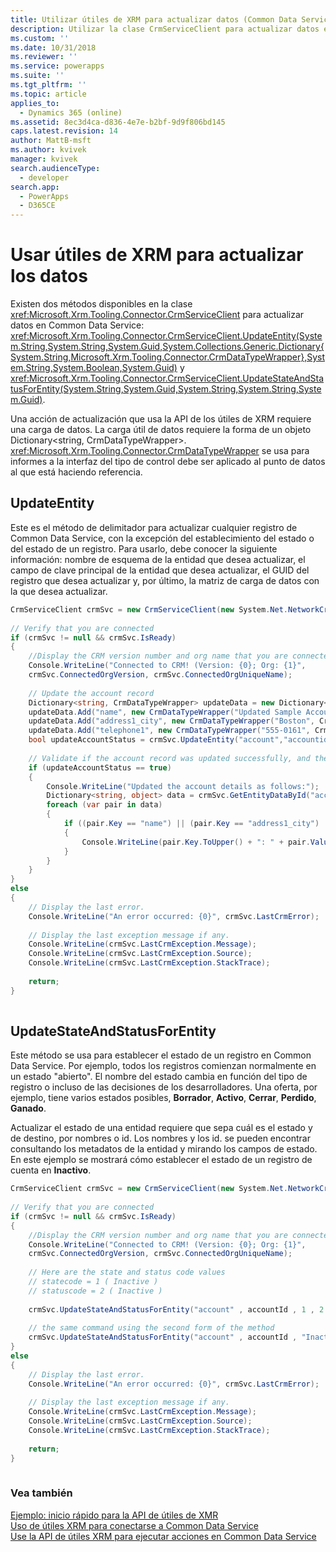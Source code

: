 ```yaml
---
title: Utilizar útiles de XRM para actualizar datos (Common Data Service)| Microsoft Docs
description: Utilizar la clase CrmServiceClient para actualizar datos en Common Data Service
ms.custom: ''
ms.date: 10/31/2018
ms.reviewer: ''
ms.service: powerapps
ms.suite: ''
ms.tgt_pltfrm: ''
ms.topic: article
applies_to:
  - Dynamics 365 (online)
ms.assetid: 8ec3d4ca-d836-4e7e-b2bf-9d9f806bd145
caps.latest.revision: 14
author: MattB-msft
ms.author: kvivek
manager: kvivek
search.audienceType:
  - developer
search.app:
  - PowerApps
  - D365CE
---
```

# <a name="use-xrm-tooling-to-update-data"></a>Usar útiles de XRM para actualizar los datos

Existen dos métodos disponibles en la clase <xref:Microsoft.Xrm.Tooling.Connector.CrmServiceClient> para actualizar datos en Common Data Service: <xref:Microsoft.Xrm.Tooling.Connector.CrmServiceClient.UpdateEntity(System.String,System.String,System.Guid,System.Collections.Generic.Dictionary{System.String,Microsoft.Xrm.Tooling.Connector.CrmDataTypeWrapper},System.String,System.Boolean,System.Guid)> y <xref:Microsoft.Xrm.Tooling.Connector.CrmServiceClient.UpdateStateAndStatusForEntity(System.String,System.Guid,System.String,System.String,System.Guid)>.  
  
Una acción de actualización que usa la API de los útiles de XRM requiere una carga de datos. La carga útil de datos requiere la forma de un objeto Dictionary\<string, CrmDataTypeWrapper>. <xref:Microsoft.Xrm.Tooling.Connector.CrmDataTypeWrapper> se usa para informes a la interfaz del tipo de control debe ser aplicado al punto de datos al que está haciendo referencia.  
  
## <a name="updateentity"></a>UpdateEntity  

Este es el método de delimitador para actualizar cualquier registro de Common Data Service, con la excepción del establecimiento del estado o del estado de un registro. Para usarlo, debe conocer la siguiente información: nombre de esquema de la entidad que desea actualizar, el campo de clave principal de la entidad que desea actualizar, el GUID del registro que desea actualizar y, por último, la matriz de carga de datos con la que desea actualizar.  
  
```csharp  
CrmServiceClient crmSvc = new CrmServiceClient(new System.Net.NetworkCredential("<UserName>", "<Password>", “<Domain>”),"<Server>", "<Port>", "<OrgName>");  
  
// Verify that you are connected  
if (crmSvc != null && crmSvc.IsReady)  
{  
    //Display the CRM version number and org name that you are connected to  
    Console.WriteLine("Connected to CRM! (Version: {0}; Org: {1}",   
    crmSvc.ConnectedOrgVersion, crmSvc.ConnectedOrgUniqueName);  
  
    // Update the account record  
    Dictionary<string, CrmDataTypeWrapper> updateData = new Dictionary<string, CrmDataTypeWrapper>();  
    updateData.Add("name", new CrmDataTypeWrapper("Updated Sample Account Name", CrmFieldType.String));  
    updateData.Add("address1_city", new CrmDataTypeWrapper("Boston", CrmFieldType.String));  
    updateData.Add("telephone1", new CrmDataTypeWrapper("555-0161", CrmFieldType.String));   
    bool updateAccountStatus = crmSvc.UpdateEntity("account","accountid",_accountId,updateData);  
  
    // Validate if the account record was updated successfully, and then display the updated information  
    if (updateAccountStatus == true)  
    {  
        Console.WriteLine("Updated the account details as follows:");  
        Dictionary<string, object> data = crmSvc.GetEntityDataById("account", accountId, null);  
        foreach (var pair in data)  
        {  
            if ((pair.Key == "name") || (pair.Key == "address1_city") || (pair.Key == "telephone1"))  
            {  
                Console.WriteLine(pair.Key.ToUpper() + ": " + pair.Value);  
            }  
        }  
    }  
}  
else  
{  
    // Display the last error.  
    Console.WriteLine("An error occurred: {0}", crmSvc.LastCrmError);  
  
    // Display the last exception message if any.  
    Console.WriteLine(crmSvc.LastCrmException.Message);  
    Console.WriteLine(crmSvc.LastCrmException.Source);  
    Console.WriteLine(crmSvc.LastCrmException.StackTrace);  
  
    return;  
}  
  
```  
  
## <a name="updatestateandstatusforentity"></a>UpdateStateAndStatusForEntity 
 
Este método se usa para establecer el estado de un registro en Common Data Service. Por ejemplo, todos los registros comienzan normalmente en un estado "abierto". El nombre del estado cambia en función del tipo de registro o incluso de las decisiones de los desarrolladores. Una oferta, por ejemplo, tiene varios estados posibles, **Borrador**, **Activo**, **Cerrar**, **Perdido**, **Ganado**.  
  
<!-- TODO:
> [!TIP]
>  You can use the OptionSets.cs file in the SDK\SampleCode\CS\HelperCode folder of the SDK download package to view and use the global option sets available for various entities in Common Data Service. For more information about global option sets, see [Customize Global Option Sets](../org-service/customize-global-option-sets.md).   -->
  
Actualizar el estado de una entidad requiere que sepa cuál es el estado y de destino, por nombres o id. Los nombres y los id. se pueden encontrar consultando los metadatos de la entidad y mirando los campos de estado. En este ejemplo se mostrará cómo establecer el estado de un registro de cuenta en **Inactivo**.  
  
```csharp  
CrmServiceClient crmSvc = new CrmServiceClient(new System.Net.NetworkCredential("<UserName>", "<Password>", “<Domain>”),"<Server>", "<Port>", "<OrgName>");  
  
// Verify that you are connected  
if (crmSvc != null && crmSvc.IsReady)  
{   
    //Display the CRM version number and org name that you are connected to  
    Console.WriteLine("Connected to CRM! (Version: {0}; Org: {1}",  
    crmSvc.ConnectedOrgVersion, crmSvc.ConnectedOrgUniqueName);  
  
    // Here are the state and status code values  
    // statecode = 1 ( Inactive )   
    // statuscode = 2 ( Inactive )   
  
    crmSvc.UpdateStateAndStatusForEntity("account" , accountId , 1 , 2 );  
  
    // the same command using the second form of the method  
    crmSvc.UpdateStateAndStatusForEntity("account" , accountId , "Inactive" , "Inactive");  
}  
else  
{  
    // Display the last error.  
    Console.WriteLine("An error occurred: {0}", crmSvc.LastCrmError);  
  
    // Display the last exception message if any.  
    Console.WriteLine(crmSvc.LastCrmException.Message);  
    Console.WriteLine(crmSvc.LastCrmException.Source);  
    Console.WriteLine(crmSvc.LastCrmException.StackTrace);  
  
    return;  
}  
  
```  
  
### <a name="see-also"></a>Vea también  

[Ejemplo: inicio rápido para la API de útiles de XMR](sample-quick-start-xrm-tooling-api.md)<br />
[Uso de útiles XRM para conectarse a Common Data Service](use-crmserviceclient-constructors-connect.md)<br />
[Use la API de útiles XRM para ejecutar acciones en Common Data Service](use-xrm-tooling-execute-actions.md)<br />
<!-- TODO:
[Work with attribute metadata](../org-service/work-attribute-metadata.md) -->
